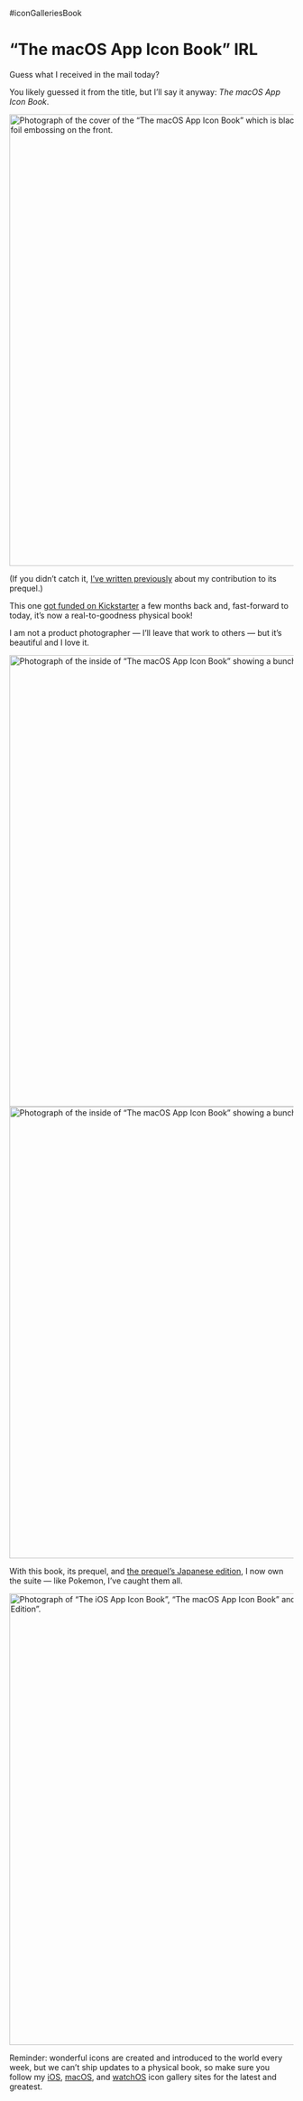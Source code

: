 #iconGalleriesBook

# “The macOS App Icon Book” IRL

Guess what I received in the mail today?

You likely guessed it from the title, but I’ll say it anyway: _The macOS App Icon Book_.

<img src="https://cdn.jim-nielsen.com/blog/2024/macos-icon-book-0.jpg" width="800" height="800" alt="Photograph of the cover of the “The macOS App Icon Book” which is black, hardbound, and has a iOS-shaped silver foil embossing on the front." />

(If you didn’t catch it, [I’ve written previously](https://blog.jim-nielsen.com/tags/#iconGalleriesBook) about my contribution to its prequel.)

This one [got funded on Kickstarter](https://www.kickstarter.com/projects/flarup/the-macos-app-icon-book) a few months back and, fast-forward to today, it’s now a real-to-goodness physical book!

I am not a product photographer — I’ll leave that work to others — but it’s beautiful and I love it.

<img src="https://cdn.jim-nielsen.com/blog/2024/macos-icon-book-1.jpg" width="800" height="800" alt="Photograph of the inside of “The macOS App Icon Book” showing a bunch of icons." />

<img src="https://cdn.jim-nielsen.com/blog/2024/macos-icon-book-2.jpg" width="800" height="800" alt="Photograph of the inside of “The macOS App Icon Book” showing a bunch of icons." />

With this book, its prequel, and [the prequel’s Japanese edition](https://blog.jim-nielsen.com/2023/japanese-ios-app-icon-book/), I now own the suite — like Pokemon, I’ve caught them all.

<img src="https://cdn.jim-nielsen.com/blog/2024/macos-icon-book-3.jpg" width="800" height="800" alt="Photograph of “The iOS App Icon Book”, “The macOS App Icon Book” and “The iOS App Icon Book: Japanese Edition”." />

Reminder: wonderful icons are created and introduced to the world every week, but we can’t ship updates to a physical book, so make sure you follow my [iOS](https://www.iosicongallery.com), [macOS](https://www.macosicongallery.com), and [watchOS](https://www.watchosicongallery.com) icon gallery sites for the latest and greatest.